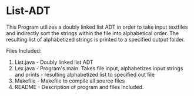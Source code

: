 # List-ADT

This Program utilizes a doubly linked list ADT in order to take input
textfiles and indirectly sort the strings within the file into 
alphabetical order. The resulting list of alphabetized strings
is printed to a specified output folder.

Files Included:
1) List.java 	- Doubly linked list ADT
2) Lex.java		- Program's main. Takes file input, alphabetizes input strings and prints
			        - resulting alphabetized list to specified out file
3) Makefile		- Makefile to compile all source files
4) README		- Description of program and files included.
